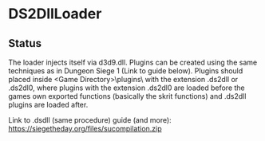 # DS2DllLoader

## Status
The loader injects itself via d3d9.dll. Plugins can be created using the same techniques as in Dungeon Siege 1 (Link to guide below). Plugins should placed inside \<Game Directory\>\plugins\ with the extension .ds2dll or .ds2dl0, where plugins with the extension .ds2dl0 are loaded before the games own exported functions (basically the skrit functions) and .ds2dll plugins are loaded after.

Link to .dsdll (same procedure) guide (and more): https://siegetheday.org/files/sucompilation.zip
